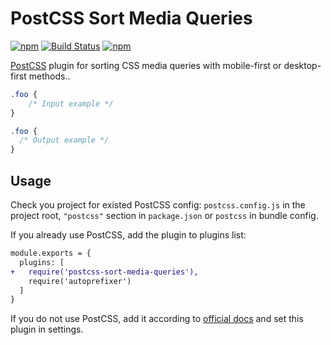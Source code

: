 # PostCSS Sort Media Queries

[PostCSS]: https://github.com/postcss/postcss
[ci-img]:  https://travis-ci.org/solversgroup/postcss-sort-media-queries.svg
[ci]:      https://travis-ci.org/solversgroup/postcss-sort-media-queries
[MIT]:     https://github.com/solversgroup/postcss-sort-media-queries/blob/master/LICENSE

[![npm](https://img.shields.io/npm/v/postcsspostcss-sort-media-queries.svg)](https://www.npmjs.com/package/postcsspostcss-sort-media-queries) [![Build Status][ci-img]][ci]
[![npm](https://img.shields.io/npm/dt/postcsspostcss-sort-media-queries.svg)](https://www.npmjs.com/package/postcsspostcss-sort-media-queries)

[PostCSS] plugin for sorting CSS media queries with mobile-first or desktop-first methods..

```css
.foo {
    /* Input example */
}
```

```css
.foo {
  /* Output example */
}
```

## Usage

Check you project for existed PostCSS config: `postcss.config.js`
in the project root, `"postcss"` section in `package.json`
or `postcss` in bundle config.

If you already use PostCSS, add the plugin to plugins list:

```diff
module.exports = {
  plugins: [
+   require('postcss-sort-media-queries'),
    require('autoprefixer')
  ]
}
```

If you do not use PostCSS, add it according to [official docs]
and set this plugin in settings.

[official docs]: https://github.com/postcss/postcss#usage
